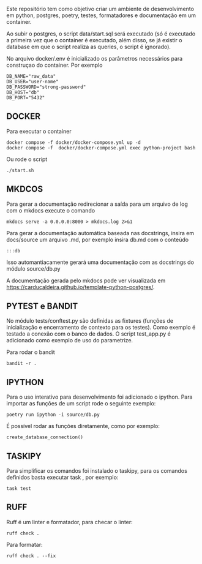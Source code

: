 Este repositório tem como objetivo criar um ambiente de desenvolvimento em python, postgres, poetry, testes, formatadores e documentação em um container. 

Ao subir o postgres, o script data/start.sql será executado (só é executado a primeira vez que o container é executado, além disso, se já existir o database em que o script realiza as queries, o script é ignorado). 

No arquivo docker/.env é inicializado os parâmetros necessários para construçao do container. Por exemplo

```
DB_NAME="raw_data"
DB_USER="user-name"
DB_PASSWORD="strong-password"
DB_HOST="db"
DB_PORT="5432"
```

## DOCKER

Para executar o container
```
docker compose -f docker/docker-compose.yml up -d
docker compose -f  docker/docker-compose.yml exec python-project bash 
```  
Ou rode o script
```
./start.sh
```

## MKDCOS

Para gerar a documentação redirecionar a saída para um arquivo de log com o mkdocs execute o comando
```
mkdocs serve -a 0.0.0.0:8000 > mkdocs.log 2>&1
```
Para gerar a documentação automática baseada nas docstrings, insira em docs/source um arquivo <name>.md, por exemplo insira db.md com o conteúdo
```
:::db
```
Isso automantiacamente gerará uma documentação com as docstrings do módulo source/db.py 

A documentação gerada pelo mkdocs pode ver visualizada em https://carducaldeira.github.io/template-python-postgres/.

## PYTEST e BANDIT

No módulo tests/conftest.py são definidas as fixtures (funções de inicialização e encerramento de contexto para os testes). Como exemplo é testado a conexão com o banco de dados. O script test_app.py é adicionado como exemplo de uso do parametrize.

Para rodar o bandit
```
bandit -r .
```

## IPYTHON
 
Para o uso interativo para desenvolvimento foi adicionado o ipython. Para importar as funções de um script rode o seguinte exemplo:
```
poetry run ipython -i source/db.py
```
É possível rodar as funções diretamente, como por exemplo:
```
create_database_connection()
```

## TASKIPY 
Para simplificar os comandos foi instalado o taskipy, para os comandos definidos basta executar task <comando>, por exemplo:
```
task test
```

## RUFF
Ruff é um linter e formatador, para checar o linter:
```
ruff check .
```
Para formatar:
```
ruff check . --fix
```
